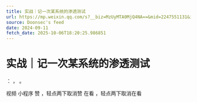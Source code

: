 ```yaml
---
title: 实战｜记一次某系统的渗透测试
url: https://mp.weixin.qq.com/s?__biz=MzUyMTA0MjQ4NA==&mid=2247551131&idx=2&sn=b9ba7faf1400eb7b462b9aae9b808e06
source: Doonsec's feed
date: 2024-09-11
fetch_date: 2025-10-06T18:20:25.986851
---
```


# 实战｜记一次某系统的渗透测试

：
，
。

视频
小程序
赞
，轻点两下取消赞
在看
，轻点两下取消在看
